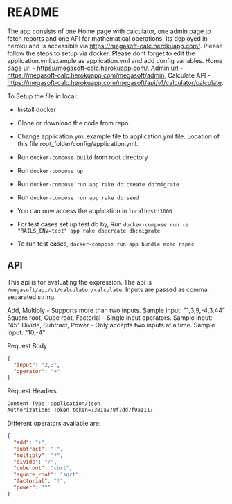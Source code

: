 # README

The app consists of one Home page with calculator, one admin page to fetch reports and one API for mathematical operations. Its deployed in heroku and is accessible via https://megasoft-calc.herokuapp.com/. Please follow the steps to setup via docker. Please dont forget to edit the application.yml.example as application.yml and add config variables. Home page url - https://megasoft-calc.herokuapp.com/, Admin url - https://megasoft-calc.herokuapp.com/megasoft/admin, Calculate API - https://megasoft-calc.herokuapp.com/megasoft/api/v1/calculator/calculate.

To Setup the file in local:

* Install docker

* Clone or download the code from repo.

* Change application.yml.example file to application.yml file. Location of this file root_folder/config/application.yml.

* Run `docker-compose build` from root directory

* Run `docker-compose up`

* Run `docker-compose run app rake db:create db:migrate`

* Run `docker-compose run app rake db:seed`

* You can now access the application in `localhost:3000`

* For test cases set up test db by, Run `docker-compose run -e "RAILS_ENV=test" app rake db:create db:migrate`

* To run test cases, `docker-compose run app bundle exec rspec`

## API
This api is for evaluating the expression. The api is `/megasoft/api/v1/calculator/calculate`. Inputs are passed as comma separated string.

Add, Multiply - Supports more than two inputs. Sample input: "1,3,9,-4,3.44"
Square root, Cube root, Factorial - Single input operators. Sample input: "45"
Divide, Subtract, Power - Only accepts two inputs at a time. Sample input: "10,-4"

Request Body

```json
{
  "input": "2,3",
  "operator": "+"
}
```
Request Headers

```sh
Content-Type: application/json
Authorization: Token token=7381a978f7dd7f9a1117
```

Different operators available are:

```json
{
  "add": "+",
  "subtract": "-",
  "multiply": "*",
  "divide": "/",
  "cuberoot": "cbrt",
  "square_root": "sqrt",
  "factorial": "!",
  "power": "^"
}
```
